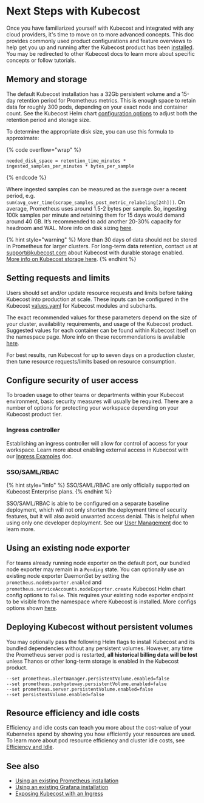 # Next Steps with Kubecost

Once you have familiarized yourself with Kubecost and integrated with any cloud providers, it's time to move on to more advanced concepts. This doc provides commonly used product configurations and feature overviews to help get you up and running after the Kubecost product has been [installed](https://kubecost.com/install). You may be redirected to other Kubecost docs to learn more about specific concepts or follow tutorials.

## Memory and storage

The default Kubecost installation has a 32Gb persistent volume and a 15-day retention period for Prometheus metrics. This is enough space to retain data for roughly 300 pods, depending on your exact node and container count. See the Kubecost Helm chart [configuration options](https://github.com/kubecost/cost-analyzer-helm-chart) to adjust both the retention period and storage size.

To determine the appropriate disk size, you can use this formula to approximate:

{% code overflow="wrap" %}
```
needed_disk_space = retention_time_minutes * ingested_samples_per_minutes * bytes_per_sample
```
{% endcode %}

Where ingested samples can be measured as the average over a recent period, e.g. `sum(avg_over_time(scrape_samples_post_metric_relabeling[24h]))`. On average, Prometheus uses around 1.5-2 bytes per sample. So, ingesting 100k samples per minute and retaining them for 15 days would demand around 40 GB. It’s recommended to add another 20-30% capacity for headroom and WAL. More info on disk sizing [here](https://prometheus.io/docs/prometheus/latest/storage/#operational-aspects).

{% hint style="warning" %}
More than 30 days of data should not be stored in Prometheus for larger clusters. For long-term data retention, contact us at support@kubecost.com about Kubecost with durable storage enabled. [More info on Kubecost storage here](../../storage.md).
{% endhint %}

## Setting requests and limits

Users should set and/or update resource requests and limits before taking Kubecost into production at scale. These inputs can be configured in the Kubecost [values.yaml](https://github.com/kubecost/cost-analyzer-helm-chart/blob/master/cost-analyzer/values.yaml) for Kubecost modules and subcharts.

The exact recommended values for these parameters depend on the size of your cluster, availability requirements, and usage of the Kubecost product. Suggested values for each container can be found within Kubecost itself on the namespace page. More info on these recommendations is available [here](https://blog.kubecost.com/blog/requests-and-limits/).

For best results, run Kubecost for up to seven days on a production cluster, then tune resource requests/limits based on resource consumption.

## Configure security of user access

To broaden usage to other teams or departments within your Kubecost environment, basic security measures will usually be required. There are a number of options for protecting your workspace depending on your Kubecost product tier.

### Ingress controller

Establishing an ingress controller will allow for control of access for your workspace. Learn more about enabling external access in Kubecost with our [Ingress Examples](https://docs.kubecost.com/install-and-configure/install/ingress-examples) doc.

### SSO/SAML/RBAC

{% hint style="info" %}
SSO/SAML/RBAC are only officially supported on Kubecost Enterprise plans.
{% endhint %}

SSO/SAML/RBAC is able to be configured on a separate baseline deployment, which will not only shorten the deployment time of security features, but it will also avoid unwanted access denial. This is helpful when using only one developer deployment. See our [User Management](https://docs.kubecost.com/install-and-configure/advanced-configuration/user-management) doc to learn more.

## Using an existing node exporter

For teams already running node exporter on the default port, our bundled node exporter may remain in a `Pending` state. You can optionally use an existing node exporter DaemonSet by setting the `prometheus.nodeExporter.enabled` and `prometheus.serviceAccounts.nodeExporter.create` Kubecost Helm chart config options to `false`. This requires your existing node exporter endpoint to be visible from the namespace where Kubecost is installed. More configs options shown [here](https://github.com/kubecost/cost-analyzer-helm-chart).

## Deploying Kubecost without persistent volumes

You may optionally pass the following Helm flags to install Kubecost and its bundled dependencies without any persistent volumes. However, any time the Prometheus server pod is restarted, **all historical billing data will be lost** unless Thanos or other long-term storage is enabled in the Kubecost product.

```
--set prometheus.alertmanager.persistentVolume.enabled=false
--set prometheus.pushgateway.persistentVolume.enabled=false
--set prometheus.server.persistentVolume.enabled=false
--set persistentVolume.enabled=false
```

## **Resource efficiency and idle costs**

Efficiency and idle costs can teach you more about the cost-value of your Kubernetes spend by showing you how efficiently your resources are used. To learn more about pod resource efficiency and cluster idle costs, see [Efficiency and Idle](../../efficiency-idle.md).

## **See also**

* [Using an existing Prometheus installation](../../custom-prom.md)
* [Using an existing Grafana installation](../../custom-grafana.md)
* [Exposing Kubecost with an Ingress](../../ingress-examples.md)
